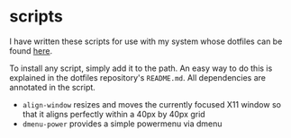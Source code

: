 # scripts

I have written these scripts for use with my system whose dotfiles can be found [here](https://github.com/arnavcs/dotfiles).

To install any script, simply add it to the path. An easy way to do this is explained in the dotfiles repository's `README.md`.
All dependencies are annotated in the script.

* `align-window` resizes and moves the currently focused X11 window so that it aligns perfectly within a 40px by 40px grid
* `dmenu-power` provides a simple powermenu via dmenu

